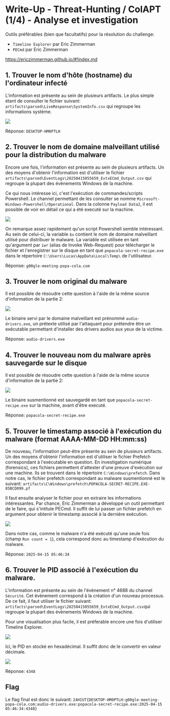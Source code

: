 # Write-Up - Threat-Hunting / ColAPT (1/4) - Analyse et investigation

Outils préférables (bien que facultatifs) pour la résolution du challenge:
- `Timeline Explorer` par Eric Zimmerman
- `PECmd` par Eric Zimmerman

https://ericzimmerman.github.io/#!index.md

## 1. Trouver le nom d'hôte (hostname) du l'ordinateur infecté
L'information est présente au sein de plusieurs artifacts. Le plus simple étant de consulter le fichier suivant: `artifacts\parsed\LiveResponse\SystemInfo.csv` qui regroupe les informations système.

![](./wu/hostname.png)

Réponse: `DESKTOP-HM0PTLH`

## 2. Trouver le nom de domaine malveillant utilisé pour la distribution du malware

Encore une fois, l'information est présente au sein de plusieurs artifacts. Un des moyens d'obtenir l'information est d'utiliser le fichier `artifacts\parsed\EventLogs\20250415055659_EvtxECmd_Output.csv` qui regroupe la plupart des évènements Windows de la machine.

Ce qui nous intéresse ici, c'est l'exécution de commandes/scripts Powershell. Le channel permettant de les consulter se nomme `Microsoft-Windows-Powershell/Operational`. Dans la colonne `Payload Data2`, il est possible de voir en détail ce qui a été executé sur la machine.  

![](./wu/malicious-domain.png)

On remarque assez rapidement qu'un script Powershell semble intéressant. Au sein de celui-ci, la variable `$u` contient le nom de domaine malveillant utilisé pour distribuer le malware. La variable est utilisée en tant qu'argument par `iwr` (alias de Invoke Web-Request) pour télécharger le fichier et l'enregistrer sur le disque en tant que `popacola-secret-recipe.exe` dans le répertoire `C:\Users\Lucas\AppData\Local\Temp\` de l'utilisateur.

Réponse: `g00gle-meeting-popa-cola.com`

## 3. Trouver le nom original du malware

Il est possible de résoudre cette question à l'aide de la même source d'information de la partie 2:

![](./wu/malware-original-name.png)

Le binaire servi par le domaine malveillant est prénommé `audio-drivers.exe`, un prétexte utilisé par l'attaquant pour prétendre être un exécutable permettant d'installer des drivers audios aux yeux de la victime.

Réponse: `audio-drivers.exe`

## 4. Trouver le nouveau nom du malware après sauvegarde sur le disque

Il est possible de résoudre cette question à l'aide de la même source d'information de la partie 2:

![](./wu/malware-new-name.png)

Le binaire susmentionné est sauvegardé en tant que `popacola-secret-recipe.exe` sur la machine, avant d'être executé. 

Réponse: `popacola-secret-recipe.exe`

## 5. Trouver le timestamp associé à l'exécution du malware (format AAAA-MM-DD HH:mm:ss)

De nouveau, l'information peut-être présente au sein de plusieurs artifacts. Un des moyens d'obtenir l'information est d'utiliser le fichier Prefetch correspondant à l'exécutable en question. En investigation numérique (forensics), ces fichiers permettent d'attester d'une preuve d'exécution sur une machine. Ils se trouvent dans le répertoire `C:\Windows\prefetch`. Dans notre cas, le fichier prefetch correspondant au malware susmentionné est le suivant: `artifacts\C\Windows\prefetch\POPACOLA-SECRET-RECIPE.EXE-85BCD099.pf`

Il faut ensuite analyser le fichier pour en extraire les informations intéressantes. Par chance, Eric Zimmerman a développé un outil permettant de le faire, qui s'intitule PECmd. Il suffit de lui passer un fichier prefetch en argument pour obtenir le timestamp associé à la dernière exécution. 

![](./wu/timestamp.png)

Dans notre cas, comme le malware n'a été exécuté qu'une seule fois (champ `Run count = 1`), cela correspond donc au timestamp d'exécution du malware.

Réponse: `2025-04-15 05:46:34`

## 6. Trouver le PID associé à l'exécution du malware. 

L'information est présente au sein de l'évènement n° 4688 du channel `Sécurité`. Cet évènement correspond à la création d'un nouveau processus. De ce fait, il faut utiliser le fichier suivant: `artifacts\parsed\EventLogs\20250415055659_EvtxECmd_Output.csv`qui regroupe la plupart des évènements Windows de la machine. 

Pour une visualisation plus facile, il est préferable encore une fois d'utiliser Timeline Explorer.

![](./wu/pid.png)

Ici, le PID en stocké en hexadécimal. Il suffit donc de le convertir en valeur décimale. 

![](./wu/pid2.png)

Réponse: `4348`

## Flag

Le flag final est donc le suivant: `24HIUT{DESKTOP-HM0PTLH:g00gle-meeting-popa-cola.com:audio-drivers.exe:popacola-secret-recipe.exe:2025-04-15 05:46:34:4348}`
